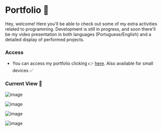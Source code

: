 # Portfolio 💠

Hey, welcome! Here you'll be able to check out some of my extra activities related to programming. Development is still in progress, and soon there'll be my video presentation in both languages (Portuguese/English) and a detailed display of performed projects.

### Access
- You can access my portfolio clicking 👉 [here](https://portfolio-kaiogotyacodes-projects.vercel.app/). Also available for small devices ✅

### Current View 💢
![image](https://github.com/kaiogotyacode/portfolio/assets/43120150/d46bbd03-bd43-40d2-a913-887a954c04bc)

![image](https://github.com/kaiogotyacode/portfolio/assets/43120150/520327b1-605a-4a00-aa24-5d7721d72205)

![image](https://github.com/kaiogotyacode/portfolio/assets/43120150/f0635687-5af1-4683-b51c-dd3608cdded1)

![image](https://github.com/kaiogotyacode/portfolio/assets/43120150/3a2743cd-cb35-488b-887a-2847f6738bb9)




